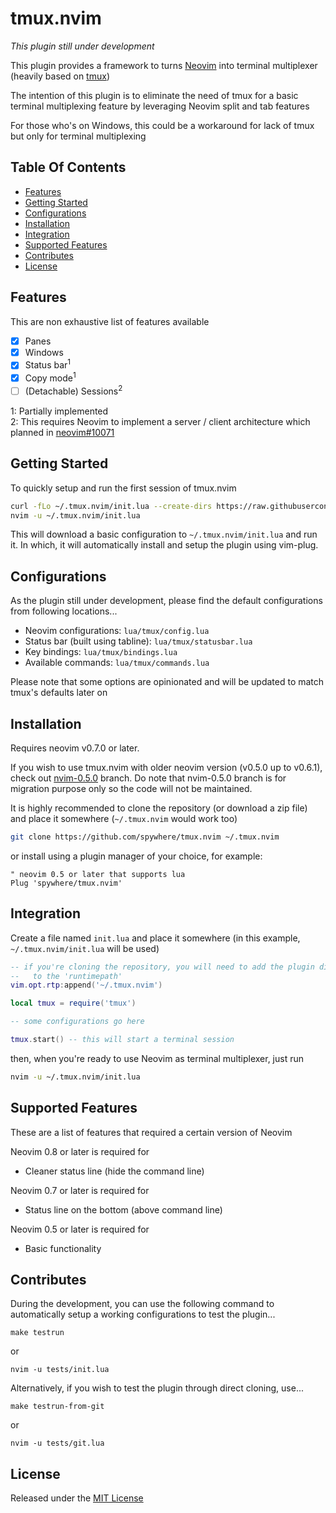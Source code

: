 # tmux.nvim

_This plugin still under development_

This plugin provides a framework to turns
[Neovim](https://github.com/neovim/neovim) into terminal multiplexer
(heavily based on [tmux](https://github.com/tmux/tmux))

The intention of this plugin is to eliminate the need of tmux for a basic
terminal multiplexing feature by leveraging Neovim split and tab features

For those who's on Windows, this could be a workaround for lack of tmux but
only for terminal multiplexing

## Table Of Contents

* [Features](#features)
* [Getting Started](#getting-started)
* [Configurations](#configurations)
* [Installation](#installation)
* [Integration](#integration)
* [Supported Features](#supported-features)
* [Contributes](#contributes)
* [License](#license)

## Features

This are non exhaustive list of features available

- [x] Panes
- [x] Windows
- [x] Status bar<sup>1</sup>
- [x] Copy mode<sup>1</sup>
- [ ] (Detachable) Sessions<sup>2</sup>

1: Partially implemented  
2: This requires Neovim to implement a server / client architecture which
planned in [neovim#10071](https://github.com/neovim/neovim/pull/10071)

## Getting Started

To quickly setup and run the first session of tmux.nvim

```sh
curl -fLo ~/.tmux.nvim/init.lua --create-dirs https://raw.githubusercontent.com/spywhere/tmux.nvim/main/tests/git.lua
nvim -u ~/.tmux.nvim/init.lua
```

This will download a basic configuration to `~/.tmux.nvim/init.lua` and run it.
In which, it will automatically install and setup the plugin using vim-plug.

## Configurations

As the plugin still under development, please find the default configurations
from following locations...

- Neovim configurations: `lua/tmux/config.lua`
- Status bar (built using tabline): `lua/tmux/statusbar.lua`
- Key bindings: `lua/tmux/bindings.lua`
- Available commands: `lua/tmux/commands.lua`

Please note that some options are opinionated and will be updated to match
tmux's defaults later on

## Installation

Requires neovim v0.7.0 or later.

If you wish to use tmux.nvim with older neovim version (v0.5.0 up to v0.6.1),
check out [nvim-0.5.0](https://github.com/spywhere/tmux.nvim/tree/nvim-0.5.0)
branch. Do note that nvim-0.5.0 branch is for migration purpose only so the
code will not be maintained.

It is highly recommended to clone the repository (or download a zip file) and
place it somewhere (`~/.tmux.nvim` would work too)

```sh
git clone https://github.com/spywhere/tmux.nvim ~/.tmux.nvim
```

or install using a plugin manager of your choice, for example:

```viml
" neovim 0.5 or later that supports lua
Plug 'spywhere/tmux.nvim'
```

## Integration

Create a file named `init.lua` and place it somewhere
(in this example, `~/.tmux.nvim/init.lua` will be used)

```lua
-- if you're cloning the repository, you will need to add the plugin directory
--   to the 'runtimepath'
vim.opt.rtp:append('~/.tmux.nvim')

local tmux = require('tmux')

-- some configurations go here

tmux.start() -- this will start a terminal session

```

then, when you're ready to use Neovim as terminal multiplexer, just run

```sh
nvim -u ~/.tmux.nvim/init.lua
```

## Supported Features

These are a list of features that required a certain version of Neovim

Neovim 0.8 or later is required for

- Cleaner status line (hide the command line)

Neovim 0.7 or later is required for

- Status line on the bottom (above command line)

Neovim 0.5 or later is required for

- Basic functionality

## Contributes

During the development, you can use the following command to automatically setup
a working configurations to test the plugin...

```
make testrun
```

or

```
nvim -u tests/init.lua
```

Alternatively, if you wish to test the plugin through direct cloning, use...

```
make testrun-from-git
```

or

```
nvim -u tests/git.lua
```

## License

Released under the [MIT License](LICENSE)
